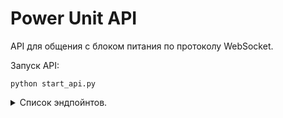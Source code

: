 # Power Unit API

API для общения с блоком питания по протоколу WebSocket. 

Запуск API:

```
python start_api.py
```

<details>
<summary> Список эндпойнтов. </summary>

1. Выполнить соединение с сокетом-сервером(источником питания).

    ```
    GET /connect
    ```
    
2. Отключиться от сокет-сервера(источника питания).

    ```
    GET /disconnect
    ```

3. Опрос телеметрии источника питания.

    ```
    GET /telemetry/<channel>
    ```
    Метод принимает номер канала и возвращает ответ с кодом `200` и данные телеметрии(напряжение, ток, мощность) с этого канала.

4. Опрос телеметрии источника питания.

    ```
    GET /log_telemetry/<channel>
    ```
    Метод принимает номер канала и осуществляет логгирование телеметрии(напряжение, ток, мощность) с этого канала в папку logs.

5. Запрос текущего состояния всех каналов питания.
  
    ```
    GET /current_state
    ```
    Метод возвращает ответ с кодом `200` и данные в json формате напряжений и токов со всех каналов.

6. Включение канала питания.
  
    ```
    POST /channel/on
    ```
    Метод отправляет команду на выставление указанного тока и напряжения указанного канала питания, включение канала питания.

7. Отключение канала питания.
  
    ```
    POST /channel/off/<channel>
    ```
    Метод отправляет команду на отключение указанного канала питания.

